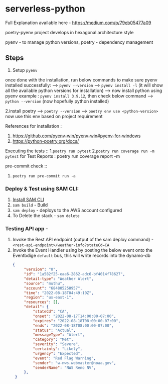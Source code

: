 # serverless-python

Full Explanation available here - https://medium.com/p/79eb05477a09

poetry-pyenv project develops in hexagonal architecture style

pyenv - to manage python versions,
poetry - dependency management

## Steps 

1. Setup `pyenv` 

once done with the installation, run below commands to make sure pyenv installed successfully:
  --> `pyenv --version`
  --> `pyenv install -l` (it will show all the available python versions for installation)
  --> now install python using pyenv
  example : `pyenv install 3.9.12`, then check below command
  --> `python --version` (now hopefully python installed)

2.install poetry
  --> `poetry --version`
  --> `poetry env use <python-version>`
  now use this env based on project requirement

References for installation :
1. https://github.com/pyenv-win/pyenv-win#pyenv-for-windows
2. https://python-poetry.org/docs/

Executing the tests ::
  1.`poetry run pytest`
  2.`poetry run coverage run -m pytest`
   for Test Reports : poetry run coverage report -m

pre-commit check ::
  1. `poetry run pre-commit run -a`

### Deploy & Test using SAM CLI:

1. [Install SAM CLI](https://docs.aws.amazon.com/serverless-application-model/latest/developerguide/serverless-sam-cli-install.html)
2. `sam build` - Build 
3. `sam deploy` - deploys to the AWS account configured 
4. To Delete the stack - `sam delete`

### Testing API app - 

1. Invoke the Rest API endpoint (output of the sam deploy command) - `<rest-api-endpoint>/weather-info?stateCd=CA`
2. Invoke the Event Handler using by posting the below event onto the Eventbdige `default` bus, this will write records into the dynamo-db
   ``` json
   {
        "version": "0",
        "id": "1a582f25-eaa6-2862-adc6-bf4014f78627",
        "detail-type": "Weather Alert",
        "source": "muthu",
        "account": "684805258957",
        "time": "2022-08-18T04:49:10Z",
        "region": "us-east-1",
        "resources": [],
        "detail": {
            "stateCd": "CA",
            "onset": "2022-08-17T14:00:00-07:00",
            "expires": "2022-08-18T08:00:00-07:00",
            "ends": "2022-08-18T08:00:00-07:00",
            "status": "Actual",
            "messageType": "Alert",
            "category": "Met",
            "severity": "Severe",
            "certainty": "Likely",
            "urgency": "Expected",
            "event": "Red Flag Warning",
            "sender": "w-nws.webmaster@noaa.gov",
            "senderName": "NWS Reno NV",
        },
    }
    ```

